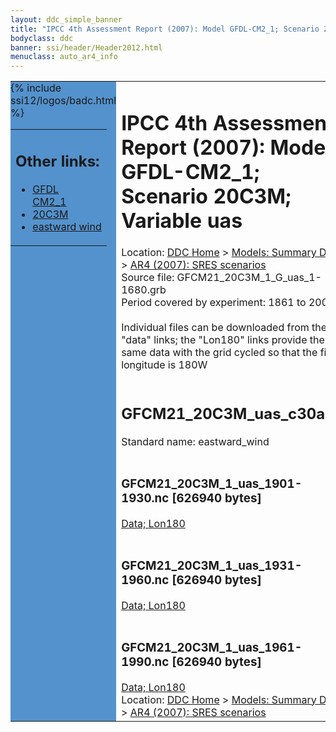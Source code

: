 ```yaml
---
layout: ddc_simple_banner
title: "IPCC 4th Assessment Report (2007): Model GFDL-CM2_1; Scenario 20C3M; Variable uas"
bodyclass: ddc
banner: ssi/header/Header2012.html
menuclass: auto_ar4_info
---
```



<table width="100%" border="0" cellspacing="0" cellpadding="0" style="border-collapse: collapse;">
<tr style="margin:0;padding:0;border:0;">
<td style="margin:0;padding:0;border:0;height:1pt;width:150pt;background:#5492CD;" valign="top" >

<div id="lh-col2" class="auto_ar4_info">
<table class="menumain" bgcolor="#5492CD" cellspacing="0" width="100%" border="0">
<tr><td>
<h2> Other links:</h2>
<ul>
<li><a href="/auto/ar4/model-GFDL-CM2_1.html">GFDL<br/>CM2_1</a></li>
<li><a href="/auto/ar4/scenario-20C3M.html">20C3M</a></li>
<li><a href="/auto/ar4/var-eastward_wind.html">eastward wind</a></li>
</ul>
</td></tr>
{% include ssi12/logos/badc.html %}
</table>
</div>
</td>
<td><h1>IPCC 4th Assessment Report (2007): Model GFDL-CM2_1; Scenario 20C3M; Variable uas</h1>

<!-- Breadcrumb1 -->
<div id="breadcrumb1" align="left">
Location: <a href="/index.html">DDC Home</a> > <a href="/sim/gcm_clim/">Models: Summary Data</a>
> <a href="/sim/gcm_clim/SRES_AR4/index.html">AR4 (2007): SRES scenarios</a>
</div>
<!-- End of Breadcrumb1 -->Source file: GFCM21_20C3M_1_G_uas_1-1680.grb
<br/>
Period covered by experiment: 1861 to 2000<br/>
<br/>Individual files can be downloaded from the "data" links; the "Lon180" links provide the same data
         with the grid cycled so that the first longitude is 180W<br/>
<br/><h2>GFCM21_20C3M_uas_c30a.tar</h2>
Standard name: eastward_wind<br>
<br/><h3>GFCM21_20C3M_1_uas_1901-1930.nc [626940 bytes]</h3>
<a href="/cgi-bin/downl/ar4_nc/uas/GFCM21_20C3M_1_uas_1901-1930.nc">Data; </a><a href="/cgi-bin/downl/ar4_nc/uas/GFCM21_20C3M_1_uas_1901-1930.cyto180.nc"> Lon180</a><br/>
<br/><h3>GFCM21_20C3M_1_uas_1931-1960.nc [626940 bytes]</h3>
<a href="/cgi-bin/downl/ar4_nc/uas/GFCM21_20C3M_1_uas_1931-1960.nc">Data; </a><a href="/cgi-bin/downl/ar4_nc/uas/GFCM21_20C3M_1_uas_1931-1960.cyto180.nc"> Lon180</a><br/>
<br/><h3>GFCM21_20C3M_1_uas_1961-1990.nc [626940 bytes]</h3>
<a href="/cgi-bin/downl/ar4_nc/uas/GFCM21_20C3M_1_uas_1961-1990.nc">Data; </a><a href="/cgi-bin/downl/ar4_nc/uas/GFCM21_20C3M_1_uas_1961-1990.cyto180.nc"> Lon180</a><br/>
<!-- Breadcrumb2 -->
<div id="breadcrumb2" align="left">
Location: <a href="/index.html">DDC Home</a> > <a href="/sim/gcm_clim/">Models: Summary Data</a>
> <a href="/sim/gcm_clim/SRES_AR4/index.html">AR4 (2007): SRES scenarios</a>
</div>
<!-- End of Breadcrumb2 --></td></tr></table>
